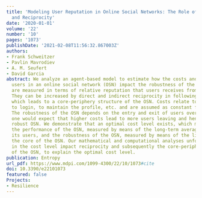 ```yaml
---
title: 'Modeling User Reputation in Online Social Networks: The Role of Costs, Benefits,
  and Reciprocity'
date: '2020-01-01'
volume: '22'
number: '10'
pages: '1073'
publishDate: '2021-02-08T11:56:32.867003Z'
authors:
- Frank Schweitzer
- Pavlin Mavrodiev
- A. M. Seufert
- David Garcia
abstract: We analyze an agent-based model to estimate how the costs and benefits of
  users in an online social network (OSN) impact the robustness of the OSN. Benefits
  are measured in terms of relative reputation that users receives from their followers.
  They can be increased by direct and indirect reciprocity in following each other,
  which leads to a core-periphery structure of the OSN. Costs relate to the effort
  to login, to maintain the profile, etc. and are assumed as constant for all users.
  The robustness of the OSN depends on the entry and exit of users over time. Intuitively,
  one would expect that higher costs lead to more users leaving and hence to a less
  robust OSN. We demonstrate that an optimal cost level exists, which maximizes both
  the performance of the OSN, measured by means of the long-term average benefit of
  its users, and the robustness of the OSN, measured by means of the life-time of
  the core of the OSN. Our mathematical and computational analyses unfold how changes
  in the cost level impact reciprocity and subsequently the core-periphery structure
  of the OSN, to explain the optimal cost level.
publication: Entropy
url_pdf: https://www.mdpi.com/1099-4300/22/10/1073#cite
doi: 10.3390/e22101073
featured: false
Projects:
- Resilience
---
```

